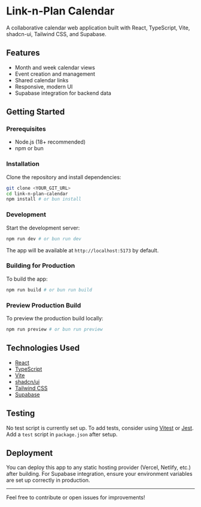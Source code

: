 # Link-n-Plan Calendar

A collaborative calendar web application built with React, TypeScript, Vite, shadcn-ui, Tailwind CSS, and Supabase.

## Features
- Month and week calendar views
- Event creation and management
- Shared calendar links
- Responsive, modern UI
- Supabase integration for backend data

## Getting Started

### Prerequisites
- Node.js (18+ recommended)
- npm or bun

### Installation
Clone the repository and install dependencies:

```sh
git clone <YOUR_GIT_URL>
cd link-n-plan-calendar
npm install # or bun install
```

### Development
Start the development server:

```sh
npm run dev # or bun run dev
```

The app will be available at `http://localhost:5173` by default.

### Building for Production
To build the app:

```sh
npm run build # or bun run build
```

### Preview Production Build
To preview the production build locally:

```sh
npm run preview # or bun run preview
```

## Technologies Used
- [React](https://react.dev/)
- [TypeScript](https://www.typescriptlang.org/)
- [Vite](https://vitejs.dev/)
- [shadcn/ui](https://ui.shadcn.com/)
- [Tailwind CSS](https://tailwindcss.com/)
- [Supabase](https://supabase.com/)

## Testing
No test script is currently set up. To add tests, consider using [Vitest](https://vitest.dev/) or [Jest](https://jestjs.io/). Add a `test` script in `package.json` after setup.

## Deployment
You can deploy this app to any static hosting provider (Vercel, Netlify, etc.) after building. For Supabase integration, ensure your environment variables are set up correctly in production.

---

Feel free to contribute or open issues for improvements!
